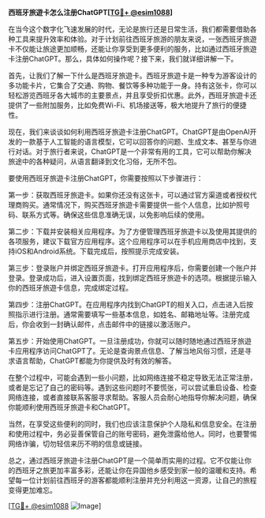 **西班牙旅遊卡怎么注册ChatGPT[[TG💪+ @esim1088](https://t.me/s/esim1088)]**

在当今这个数字化飞速发展的时代，无论是旅行还是日常生活，我们都需要借助各种工具来提升效率和体验。对于计划前往西班牙旅游的朋友来说，一张西班牙旅遊卡不仅能让旅途更加顺畅，还能让你享受到更多便利的服务，比如通过西班牙旅遊卡注册ChatGPT。那么，具体如何操作呢？接下来，我们就详细讲解一下。

首先，让我们了解一下什么是西班牙旅遊卡。西班牙旅遊卡是一种专为游客设计的多功能卡片，它集合了交通、购物、餐饮等多种功能于一身。持有这张卡，你可以轻松游览西班牙各大城市的主要景点，并且享受折扣优惠。此外，西班牙旅遊卡还提供了一些附加服务，比如免费Wi-Fi、机场接送等，极大地提升了旅行的便捷性。

现在，我们来谈谈如何利用西班牙旅遊卡注册ChatGPT。ChatGPT是由OpenAI开发的一款基于人工智能的语言模型，它可以回答你的问题、生成文本、甚至与你进行对话。对于旅行者来说，ChatGPT是一个非常有用的工具，它可以帮助你解决旅途中的各种疑问，从语言翻译到文化习俗，无所不包。

要使用西班牙旅遊卡注册ChatGPT，你需要按照以下步骤进行：

第一步：获取西班牙旅遊卡。如果你还没有这张卡，可以通过官方渠道或者授权代理商购买。通常情况下，购买西班牙旅遊卡需要提供一些个人信息，比如护照号码、联系方式等。确保这些信息准确无误，以免影响后续的使用。

第二步：下载并安装相关应用程序。为了方便管理西班牙旅遊卡以及使用其提供的各项服务，建议下载官方应用程序。这个应用程序可以在手机应用商店中找到，支持iOS和Android系统。下载完成后，按照提示完成安装。

第三步：登录账户并绑定西班牙旅遊卡。打开应用程序后，你需要创建一个账户并登录。登录成功后，进入设置页面，找到绑定西班牙旅遊卡的选项。根据提示输入你的西班牙旅遊卡信息，完成绑定过程。

第四步：注册ChatGPT。在应用程序内找到ChatGPT的相关入口，点击进入后按照指示进行注册。通常需要填写一些基本信息，如姓名、邮箱地址等。注册完成后，你会收到一封确认邮件，点击邮件中的链接以激活账户。

第五步：开始使用ChatGPT。一旦注册成功，你就可以随时随地通过西班牙旅遊卡应用程序访问ChatGPT了。无论是查询景点信息、了解当地风俗习惯，还是寻求语言帮助，ChatGPT都能为你提供及时有效的解答。

在整个过程中，可能会遇到一些小问题，比如网络连接不稳定导致无法正常注册，或者是忘记了自己的密码等。遇到这些问题时不要慌张，可以尝试重启设备、检查网络连接，或者直接联系客服寻求帮助。客服人员会耐心地指导你解决问题，确保你能顺利使用西班牙旅遊卡和ChatGPT。

当然，在享受这些便利的同时，我们也应该注意保护个人隐私和信息安全。在注册和使用过程中，务必妥善保管自己的账号密码，避免泄露给他人。同时，也要警惕网络诈骗，切勿轻信来历不明的信息或链接。

总之，通过西班牙旅遊卡注册ChatGPT是一个简单而实用的过程。它不仅能让你的西班牙之旅更加丰富多彩，还能让你在异国他乡感受到家一般的温暖和支持。希望每一位计划前往西班牙的游客都能顺利注册并充分利用这一资源，让自己的旅程变得更加难忘。

[[TG💪+ @esim1088](https://t.me/s/esim1088) ![Image](https://i.postimg.cc/4NQfJmqS/Snipaste-2025-05-13-00-14-12.png)]